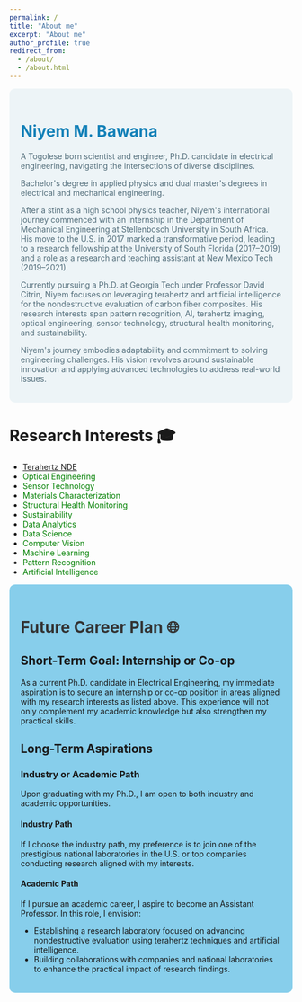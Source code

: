 ```yaml
---
permalink: /
title: "About me"
excerpt: "About me"
author_profile: true
redirect_from: 
  - /about/
  - /about.html
---
```


<div style="background-color: hsla(200, 40%, 95%, 1); padding: 20px; border-radius: 10px;">

  <h1 style="color: hsla(200, 80%, 40%, 1);">Niyem M. Bawana</h1>
  <p style="color: hsla(200, 20%, 40%, 1);">A Togolese born scientist and engineer, Ph.D. candidate in electrical engineering, navigating the intersections of diverse disciplines.</p>

  <p style="color: hsla(200, 20%, 40%, 1);">Bachelor's degree in applied physics and dual master's degrees in electrical and mechanical engineering.</p>

  <p style="color: hsla(200, 20%, 40%, 1);">After a stint as a high school physics teacher, Niyem's international journey commenced with an internship in the Department of Mechanical Engineering at Stellenbosch University in South Africa. His move to the U.S. in 2017 marked a transformative period, leading to a research fellowship at the University of South Florida (2017–2019) and a role as a research and teaching assistant at New Mexico Tech (2019–2021).</p>

  <p style="color: hsla(200, 20%, 40%, 1);">Currently pursuing a Ph.D. at Georgia Tech under Professor David Citrin, Niyem focuses on leveraging terahertz and artificial intelligence for the nondestructive evaluation of carbon fiber composites. His research interests span pattern recognition, AI, terahertz imaging, optical engineering, sensor technology, structural health monitoring, and sustainability.</p>

  <p style="color: hsla(200, 20%, 40%, 1);">Niyem's journey embodies adaptability and commitment to solving engineering challenges. His vision revolves around sustainable innovation and applying advanced technologies to address real-world issues.</p>

</div>



Research Interests 🎓
======
   - <span style="color: green;">[Terahertz NDE](https://en.wikipedia.org/wiki/Terahertz_nondestructive_evaluation)</span>
   - <span style="color: green;">Optical Engineering</span>
   - <span style="color: green;">Sensor Technology</span>
   - <span style="color: green;">Materials Characterization</span>
   - <span style="color: green;">Structural Health Monitoring</span>
   - <span style="color: green;">Sustainability</span>
   - <span style="color: green;">Data Analytics</span>
   - <span style="color: green;">Data Science</span>
   - <span style="color: green;">Computer Vision</span>
   - <span style="color: green;">Machine Learning</span>
   - <span style="color: green;">Pattern Recognition</span>
   - <span style="color: green;">Artificial Intelligence</span>



<div style="background-color: skyblue; padding: 20px; border-radius: 10px;">

  <h1 style="color: #333;">Future Career Plan 🌐</h1>

  <h2>Short-Term Goal: Internship or Co-op</h2>

  <p>As a current Ph.D. candidate in Electrical Engineering, my immediate aspiration is to secure an internship or co-op position in areas aligned with my research interests as listed above. This experience will not only complement my academic knowledge but also strengthen my practical skills.</p>

  <h2>Long-Term Aspirations</h2>

  <h3>Industry or Academic Path</h3>

  <p>Upon graduating with my Ph.D., I am open to both industry and academic opportunities.</p>

  <h4>Industry Path</h4>

  <p>If I choose the industry path, my preference is to join one of the prestigious national laboratories in the U.S. or top companies conducting research aligned with my interests.</p>

  <h4>Academic Path</h4>

  <p>If I pursue an academic career, I aspire to become an Assistant Professor. In this role, I envision:</p>

  <ul>
    <li>Establishing a research laboratory focused on advancing nondestructive evaluation using terahertz techniques and artificial intelligence.</li>
    <li>Building collaborations with companies and national laboratories to enhance the practical impact of research findings.</li>
  </ul>

</div>

